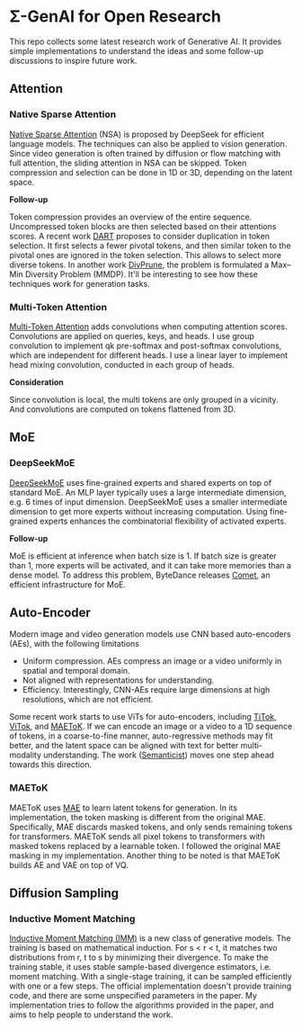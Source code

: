 # Σ-GenAI for Open Research

This repo collects some latest research work of Generative AI. It provides simple implementations to understand the ideas and some follow-up discussions to inspire future work.

## Attention

### Native Sparse Attention

[Native Sparse Attention](https://arxiv.org/abs/2502.11089) (NSA) is proposed by DeepSeek for efficient language models. The techniques can also be applied to vision generation. Since video generation is often trained by diffusion or flow matching with full attention, the sliding attention in NSA can be skipped. Token compression and selection can be done in 1D or 3D, depending on the latent space.

**Follow-up**

Token compression provides an overview of the entire sequence. Uncompressed token blocks are then selected based on their attentions scores. A recent work [DART](https://www.arxiv.org/abs/2502.11494) proposes to consider duplication in token selection. It first selects a fewer pivotal tokens, and then similar token to the pivotal ones are ignored in the token selection. This allows to select more diverse tokens. In another work [DivPrune](https://arxiv.org/abs/2503.02175), the problem is formulated a Max–Min Diversity Problem (MMDP). It'll be interesting to see how these techniques work for generation tasks.

### Multi-Token Attention

[Multi-Token Attention](https://arxiv.org/pdf/2504.00927) adds convolutions when computing attention scores. Convolutions are applied on queries, keys, and heads. I use group convolution to implement qk pre-softmax and post-softmax convolutions, which are independent for different heads. I use a linear layer to implement head mixing convolution, conducted in each group of heads. 

**Consideration**

Since convolution is local, the multi tokens are only grouped in a vicinity. And convolutions are computed on tokens flattened from 3D. 


## MoE

### DeepSeekMoE

[DeepSeekMoE](https://arxiv.org/pdf/2401.06066) uses fine-grained experts and shared experts on top of standard MoE. An MLP layer typically uses a large intermediate dimension, e.g. 6 times of input dimension. DeepSeekMoE uses a smaller intermediate dimension to get more experts without increasing computation. Using fine-grained experts enhances the combinatorial flexibility of activated experts.

**Follow-up**

MoE is efficient at inference when batch size is 1. If batch size is greater than 1, more experts will be activated, and it can take more memories than a dense model. To address this problem, ByteDance releases [Comet](https://arxiv.org/pdf/2502.19811), an efficient infrastructure for MoE.


## Auto-Encoder

Modern image and video generation models use CNN based auto-encoders (AEs), with the following limitations
- Uniform compression. AEs compress an image or a video uniformly in spatial and temporal domain.
- Not aligned with representations for understanding.
- Efficiency. Interestingly, CNN-AEs require large dimensions at high resolutions, which are not efficient.

Some recent work starts to use ViTs for auto-encoders, including [TiTok](https://arxiv.org/abs/2406.07550), [ViTok](https://arxiv.org/pdf/2501.09755), and [MAEToK](https://arxiv.org/pdf/2502.03444). If we can encode an image or a video to a 1D sequence of tokens, in a coarse-to-fine manner, auto-regressive methods may fit better, and the latent space can be aligned with text for better multi-modality understanding. The work ([Semanticist](https://arxiv.org/pdf/2503.08685)) moves one step ahead towards this direction.

### MAEToK

MAEToK uses [MAE](https://arxiv.org/pdf/2111.06377) to learn latent tokens for generation. In its implementation, the token masking is different from the original MAE. Specifically, MAE discards masked tokens, and only sends remaining tokens for transformers. MAEToK sends all pixel tokens to transformers with masked tokens replaced by a learnable token. I followed the original MAE masking in my implementation. Another thing to be noted is that MAEToK builds AE and VAE on top of VQ. 


## Diffusion Sampling

### Inductive Moment Matching

[Inductive Moment Matching (IMM)](https://arxiv.org/abs/2503.07565) is a new class of generative models. The training is based on mathematical induction. For s < r < t, it matches two distributions from r, t to s by minimizing their divergence. To make the training stable, it uses stable sample-based divergence estimators, i.e. moment matching. With a single-stage training, it can be sampled efficiently with one or a few steps. The official implementation doesn't provide training code, and there are some unspecified parameters in the paper. My implementation tries to follow the algorithms provided in the paper, and aims to help people to understand the work.